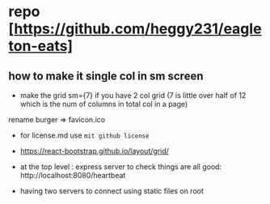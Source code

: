 # repo [https://github.com/heggy231/eagleton-eats]

## how to make it single col in sm screen

- make the grid sm={7} if you have 2 col grid (7 is little over half of 12 which is the num of columns in total col in a page)

rename burger => favicon.ico

- for license.md use `mit github license`

- https://react-bootstrap.github.io/layout/grid/

- at the top level : express server
to check things are all good: 
http://localhost:8080/heartbeat

- having two servers to connect using static files on root
